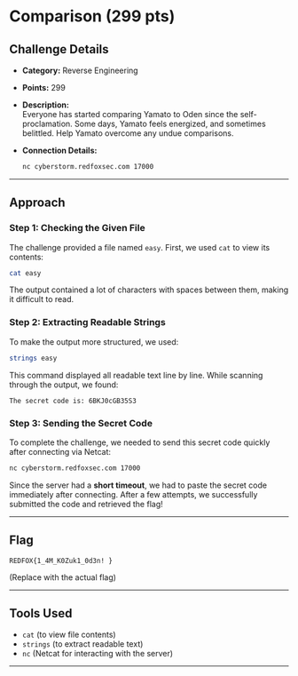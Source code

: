 # Comparison (299 pts)

## Challenge Details
- **Category:** Reverse Engineering
- **Points:** 299
- **Description:**  
  Everyone has started comparing Yamato to Oden since the self-proclamation. Some days, Yamato feels energized, and sometimes belittled. Help Yamato overcome any undue comparisons.

- **Connection Details:**  
  ```bash
  nc cyberstorm.redfoxsec.com 17000
  ```

---

## Approach

### Step 1: Checking the Given File
The challenge provided a file named `easy`. First, we used `cat` to view its contents:
```bash
cat easy
```
The output contained a lot of characters with spaces between them, making it difficult to read.

### Step 2: Extracting Readable Strings
To make the output more structured, we used:
```bash
strings easy
```
This command displayed all readable text line by line. While scanning through the output, we found:
```
The secret code is: 6BKJ0cGB35S3 

```

### Step 3: Sending the Secret Code
To complete the challenge, we needed to send this secret code quickly after connecting via Netcat:
```bash
nc cyberstorm.redfoxsec.com 17000
```
Since the server had a **short timeout**, we had to paste the secret code immediately after connecting. After a few attempts, we successfully submitted the code and retrieved the flag!

---

## Flag
```
REDFOX{1_4M_K0Zuk1_0d3n! }

```
(Replace with the actual flag)

---

## Tools Used
- `cat` (to view file contents)
- `strings` (to extract readable text)
- `nc` (Netcat for interacting with the server)

---



